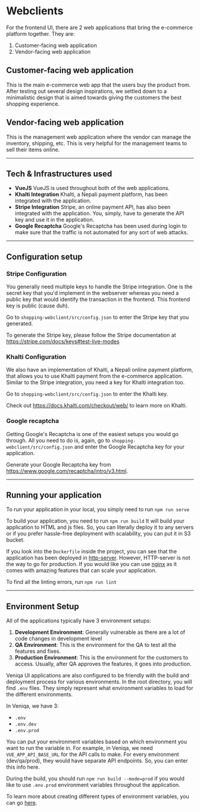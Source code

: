 # Webclients

For the frontend UI, there are 2 web applications that bring the e-commerce platform together. They are:

1. Customer-facing web application
2. Vendor-facing web application

## Customer-facing web application

This is the main e-commerce web app that the users buy the product from. After testing out several design inspirations, we settled down to a minimalistic design that is aimed towards giving the customers the best shopping experience.

## Vendor-facing web application

This is the management web application where the vendor can manage the inventory, shipping, etc. This is very helpful for the management teams to sell their items online.

---

## Tech & Infrastructures used

- **VueJS**
  VueJS is used throughout both of the web applications.
- **Khalti Integration**
  Khalti, a Nepali payment platform, has been integrated with the application.
- **Stripe Integration**
  Stripe, an online payment API, has also been integrated with the application. You, simply, have to generate the API key and use it in the application.
- **Google Recaptcha**
  Google's Recaptcha has been used during login to make sure that the traffic is not automated for any sort of web attacks.

---

## Configuration setup

### Stripe Configuration

You generally need multiple keys to handle the Stripe integration. One is the secret key that you'd implement in the webserver whereas you need a public key that would identify the transaction in the frontend. This frontend key is public (cause duh).

Go to `shopping-webclient/src/config.json` to enter the Stripe key that you generated.

To generate the Stripe key, please follow the Stripe documentation at https://stripe.com/docs/keys#test-live-modes

### Khalti Configuration

We also have an implementation of Khalti, a Nepali online payment platform, that allows you to use Khalti payment from the e-commerce application. Similar to the Stripe integration, you need a key for Khalti integration too.

Go to `shopping-webclient/src/config.json` to enter the Khalti key.

Check out https://docs.khalti.com/checkout/web/ to learn more on Khalti.

### Google recaptcha

Getting Google's Recaptcha is one of the easiest setups you would go through. All you need to do is, again, go to `shopping-webclient/src/config.json` and enter the Google Recaptcha key for your application.

Generate your Google Recaptcha key from https://www.google.com/recaptcha/intro/v3.html.

---

## Running your application

To run your application in your local, you simply need to run
`npm run serve`

To build your application, you need to run
`npm run build`
It will build your application to HTML and js files. So, you can literally deploy it to any servers or if you prefer hassle-free deployment with scalability, you can put it in S3 bucket.

If you look into the `Dockerfile` inside the project, you can see that the application has been deployed in [http-server](https://github.com/http-party/http-server). However, HTTP-server is not the way to go for production. If you would like you can use [nginx](https://www.nginx.com/) as it comes with amazing features that can scale your application.

To find all the linting errors, run
`npm run lint`

---

## Environment Setup

All of the applications typically have 3 environment setups:

1. **Development Environment**: Generally vulnerable as there are a lot of code changes in development level
2. **QA Environment**: This is the environment for the QA to test all the features and fixes.
3. **Production Environment**: This is the environment for the customers to access. Usually, after QA approves the features, it goes into production.

Veniqa UI applications are also configured to be friendly with the build and deployment process for various environments. In the root directory, you will find `.env` files. They simply represent what environment variables to load for the different environments.

In Veniqa, we have 3:

- `.env`
- `.env.dev`
- `.env.prod`

You can put your environment variables based on which environment you want to run the variable in. For example, in Veniqa, we need `VUE_APP_API_BASE_URL` for the API calls to make. For every environment (dev/qa/prod), they would have separate API endpoints. So, you can enter this info here.

During the build, you should run `npm run build --mode=prod` if you would like to use `.env.prod` environment variables throughout the application.

To learn more about creating different types of environment variables, you can go [here](https://cli.vuejs.org/guide/mode-and-env.html#modes).
